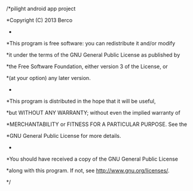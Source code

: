 /*pilight android app project
 
 *Copyright (C) 2013 Berco
 
 *
 
 *This program is free software: you can redistribute it and/or modify
 
 *it under the terms of the GNU General Public License as published by
 
 *the Free Software Foundation, either version 3 of the License, or
 
 *(at your option) any later version.
 
 *
 
 *This program is distributed in the hope that it will be useful,
 
 *but WITHOUT ANY WARRANTY; without even the implied warranty of
 
 *MERCHANTABILITY or FITNESS FOR A PARTICULAR PURPOSE.  See the
 
 *GNU General Public License for more details.
 
 *
 
 *You should have received a copy of the GNU General Public License
 
 *along with this program.  If not, see <http://www.gnu.org/licenses/>.
 
 */
